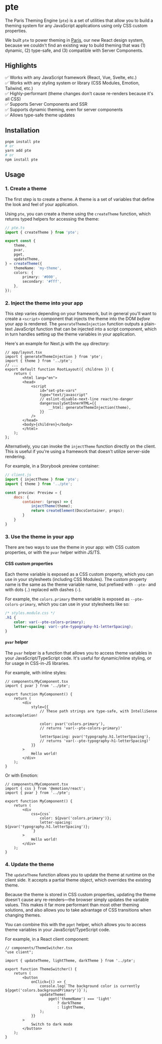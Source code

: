 # pte

The Paris Theming Engine (`pte`) is a set of utilities that allow you to build a theming system for any JavaScript
applications using only CSS custom properties.

We built `pte` to power theming in [Paris](https://github.com/slingshot/paris), our new React design system, because we
couldn't find an existing way to build theming that was (1) dynamic, (2) type-safe, and (3) compatible with Server
Components.

## Highlights

✅ Works with any JavaScript framework (React, Vue, Svelte, etc.)  
✅ Works with any styling system or library (CSS Modules, Emotion, Tailwind, etc.)  
✅ Highly-performant (theme changes don't cause re-renders because it's all CSS)  
✅ Supports Server Components and SSR  
✅ Supports dynamic theming, even for server components  
✅ Allows type-safe theme updates

## Installation

```bash
pnpm install pte
# or
yarn add pte
# or
npm install pte
```

## Usage

### 1. Create a theme

The first step is to create a theme. A theme is a set of variables that define the look and feel of your application.

Using `pte`, you can create a theme using the `createTheme` function, which returns typed helpers for accessing the theme:

```ts
// pte.ts
import { createTheme } from 'pte';

export const {
    theme,
    pvar,
    pget,
    updateTheme,
} = createTheme({
    themeName: 'my-theme',
    colors: {
        primary: '#000',
        secondary: '#fff',
    },
});
```

### 2. Inject the theme into your app

This step varies depending on your framework, but in general you'll want to create a `<script>` component that injects
the theme into the DOM _before_ your app is rendered. The `generateThemeInjection` function outputs a plain-text
JavaScript function that can be injected into a script component, which in turn handles setting up the theme variables
in your application.

Here's an example for Next.js with the `app` directory:

```tsx
// app/layout.tsx
import { generateThemeInjection } from 'pte';
import { theme } from '../pte';
// ...
export default function RootLayout({ children }) {
    return (
        <html lang="en">
        <head>
            <script
                id="set-pte-vars"
                type="text/javascript"
                // eslint-disable-next-line react/no-danger
                dangerouslySetInnerHTML={{
                    __html: generateThemeInjection(theme),
                }}
            />
        </head>
        <body>{children}</body>
        </html>
    );
};
```

Alternatively, you can invoke the `injectTheme` function directly on the client. This is useful if you're using a
framework that doesn't utilize server-side rendering.

For example, in a Storybook preview container:

```js
// client.js
import { injectTheme } from 'pte';
import { theme } from '../pte';

const preview: Preview = {
    docs: {
        container: (props) => {
            injectTheme(theme);
            return createElement(DocsContainer, props);
        }
    }
}
```

### 3. Use the theme in your app

There are two ways to use the theme in your app: with CSS custom properties, or with the `pvar` helper within JS/TS.

#### CSS custom properties

Each theme variable is exposed as a CSS custom property, which you can use in your stylesheets (including CSS Modules).
The custom property name is the same as the theme variable name, but prefixed with `--pte-` and with dots (`.`) replaced
with dashes (`-`).

For example, the `colors.primary` theme variable is exposed as `--pte-colors-primary`, which you can use in your
stylesheets like so:

```css
/* styles.module.css */
.h1 {
    color: var(--pte-colors-primary);
    letter-spacing: var(--pte-typography-h1-letterSpacing);
}
```

#### `pvar` helper

The `pvar` helper is a function that allows you to access theme variables in your JavaScript/TypeScript code. It's
useful for dynamic/inline styling, or for usage in CSS-in-JS libraries.

For example, with inline styles:

```tsx
// components/MyComponent.tsx
import { pvar } from '../pte';

export function MyComponent() {
    return (
        <div
            style={{
                // These path strings are type-safe, with IntelliSense autocompletion!
                
                color: pvar('colors.primary'),
                // returns 'var(--pte-colors-primary)'
                
                letterSpacing: pvar('typography.h1.letterSpacing'),
                // returns 'var(--pte-typography-h1-letterSpacing)'
            }}
        >
            Hello world!
        </div>
    );
}
```

Or with Emotion:

```tsx
// components/MyComponent.tsx
import { css } from '@emotion/react';
import { pvar } from '../pte';

export function MyComponent() {
    return (
        <div
            css={css`
                color: ${pvar('colors.primary')};
                letter-spacing: ${pvar('typography.h1.letterSpacing')};
            `}
        >
            Hello world!
        </div>
    );
}
```

### 4. Update the theme

The `updateTheme` function allows you to update the theme at runtime on the client side. It accepts a partial theme object, which overrides the existing theme.

Because the theme is stored in CSS custom properties, updating the theme doesn't cause any re-renders—the browser simply updates the variable values. This makes it far more performant than most other theming solutions, and also allows you to take advantage of CSS transitions when changing themes.

You can combine this with the `pget` helper, which allows you to access theme variables in your JavaScript/TypeScript code.

For example, in a React client component:

```tsx
// components/ThemeSwitcher.tsx
"use client";

import { updateTheme, lightTheme, darkTheme } from '../pte';

export function ThemeSwitcher() {
    return (
        <button
            onClick={() => {
                console.log(`The background color is currently ${pget('colors.backgroundPrimary')}`);                
                updateTheme(
                    pget('themeName') === 'light'
                        ? darkTheme
                        : lightTheme,
                );
            }}
        >
            Switch to dark mode
        </button>
    );
}
```
